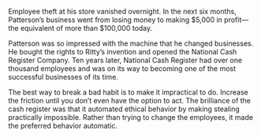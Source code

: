 Employee theft at his store vanished overnight. In the next six
months, Patterson’s business went from losing money to making
$5,000 in profit—the equivalent of more than $100,000 today.

Patterson was so impressed with the machine that he changed
businesses. He bought the rights to Ritty’s invention and opened the
National Cash Register Company. Ten years later, National Cash
Register had over one thousand employees and was on its way to
becoming one of the most successful businesses of its time.

The best way to break a bad habit is to make it impractical to do.
Increase the friction until you don’t even have the option to act. The
brilliance of the cash register was that it automated ethical behavior by
making stealing practically impossible. Rather than trying to change
the employees, it made the preferred behavior automatic.

